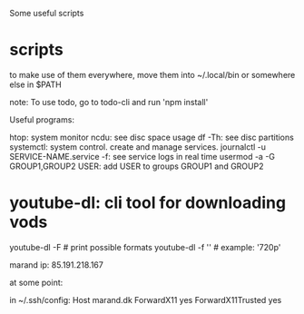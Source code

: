 Some useful scripts

# scripts
to make use of them everywhere, move them into ~/.local/bin or somewhere else in $PATH

note: To use todo, go to todo-cli and run 'npm install'

Useful programs:

htop: system monitor
ncdu: see disc space usage
df -Th: see disc partitions
systemctl: system control. create and manage services.
journalctl -u SERVICE-NAME.service -f: see service logs in real time
usermod -a -G GROUP1,GROUP2 USER: add USER to groups GROUP1 and GROUP2

# youtube-dl: cli tool for downloading vods
youtube-dl -F <url> # print possible formats
youtube-dl -f '<format>' <url> # example: '720p'

marand ip: 85.191.218.167

at some point: 

in ~/.ssh/config:
Host marand.dk
    ForwardX11 yes
    ForwardX11Trusted yes
